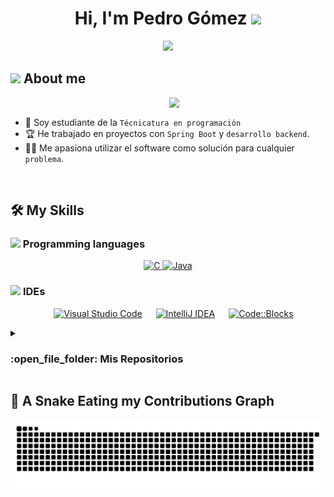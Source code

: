 <h1 align="center">Hi, I'm Pedro Gómez <img src="https://media.giphy.com/media/hvRJCLFzcasrR4ia7z/giphy.gif" width="35"></h1>
<p align="center">
  <a href="https://github.com/DenverCoder1/readme-typing-svg"><img src="https://readme-typing-svg.herokuapp.com?font=Time+New+Roman&color=%23C8BE25&size=25&center=true&vCenter=true&width=600&height=100&lines=Backend+Developer"></a>
</p>


## <picture><img src="https://github.com/7oSkaaa/7oSkaaa/blob/main/Images/about_me.gif?raw=true" width="50px"></picture> About me

<picture> <img align="right" src="https://github.com/7oSkaaa/7oSkaaa/blob/main/Images/Right_Side.gif?raw=true" width="250px"></picture>
<br>
- :school: Soy estudiante de la  `Técnicatura en programación`<br>
- :trophy: He trabajado en proyectos con `Spring Boot` y `desarrollo backend`.<br>
- :technologist: Me apasiona utilizar el software como solución para cualquier `problema`.<br>


<br>

## 🛠️ My Skills

### <picture><img src="https://github.com/7oSkaaa/7oSkaaa/blob/main/Images/Programming_Languages.gif?raw=true" width="50px"></picture> Programming languages

<p align="center"> 
  <a href="https://www.cprogramming.com/" target="_blank"> 
    <img alt="C" src="https://img.shields.io/badge/C%20-%232370ED.svg?style=plastic&logo=c&logoColor=white">
  </a> 
  <a href="https://www.java.com" target="_blank"> 
    <img alt="Java" src="https://img.shields.io/badge/Java-%23007396.svg?style=plastic&logo=java&logoColor=white">
  </a>
</p>

 ### <picture> <img src = "https://github.com/7oSkaaa/7oSkaaa/blob/main/Images/IDEs.gif?raw=true" width = 50px>  </picture> IDEs
<p align="center">
  &emsp;
    <a href="#"><img alt="Visual Studio Code" src="https://img.shields.io/badge/Visual%20Studio%20Code-0078d7.svg?style=plastic&logo=visual-studio-code&logoColor=white"></a>
  &emsp;
    <a href="#"><img alt="IntelliJ IDEA" src="https://img.shields.io/badge/IntelliJ%20IDEA-000000.svg?style=plastic&logo=intellij-idea&logoColor=white"></a>
  &emsp;
    <a href="#"><img alt="Code::Blocks" src="https://img.shields.io/badge/Code::Blocks-008000.svg?style=plastic&logo=code::blocks&logoColor=white"></a>
</p>

<details><summary><h3> :open_file_folder: Mis Repositorios </h3></summary>

----
	
<div>
  <p align="center">
    <a href="https://github.com/pedroagomez/planeta_market">
      <img src="https://github-readme-stats.vercel.app/api/pin/?username=pedroagomez&repo=planeta_market&theme=tokyonight" alt="planeta_market" />
    </a>
    <a href="https://github.com/pedroagomez/Exam-of-Java---Collections">
      <img src="https://github-readme-stats.vercel.app/api/pin/?username=pedroagomez&repo=Exam-of-Java---Collections&theme=tokyonight" alt="Exam of Java Collections" />
    </a>
    <a href="https://github.com/pedroagomez/ProyectoFinal">
      <img src="https://github-readme-stats.vercel.app/api/pin/?username=pedroagomez&repo=ProyectoFinal&theme=tokyonight" alt="Proyecto Final" />
    </a>
    <a href="https://github.com/pedroagomez/Crud-SpringBoot">
      <img src="https://github-readme-stats.vercel.app/api/pin/?username=pedroagomez&repo=Crud-SpringBoot&theme=tokyonight" alt="Crud Spring Boot" />
    </a>
    <a href="https://github.com/pedroagomez/CRUD_BD_Ejercicio">
      <img src="https://github-readme-stats.vercel.app/api/pin/?username=pedroagomez&repo=CRUD_BD_Ejercicio&theme=tokyonight" alt="CRUD BD Ejercicio" />
    </a>
    <a href="https://github.com/pedroagomez/spring-ecomerce">
      <img src="https://github-readme-stats.vercel.app/api/pin/?username=pedroagomez&repo=spring-ecomerce&theme=tokyonight" alt="spring-ecommerce" />
    </a>
    <a href="https://github.com/pedroagomez/EjercicioAeropuerto">
      <img src="https://github-readme-stats.vercel.app/api/pin/?username=pedroagomez&repo=EjercicioAeropuerto&theme=tokyonight" alt="Ejercicio Aeropuerto" />
    </a>
    <a href="https://github.com/pedroagomez/Ejercicio-Integrador">
      <img src="https://github-readme-stats.vercel.app/api/pin/?username=pedroagomez&repo=Ejercicio-Integrador&theme=tokyonight" alt="Ejercicio Integrador" />
    </a>
    <a href="https://github.com/pedroagomez/Trabajo-Practico-Interfaces">
      <img src="https://github-readme-stats.vercel.app/api/pin/?username=pedroagomez&repo=Trabajo-Practico-Interfaces&theme=tokyonight" alt="Trabajo Práctico Interfaces" />
    </a>
    <a href="https://github.com/pedroagomez/TrabajoPracticoAbstracto">
      <img src="https://github-readme-stats.vercel.app/api/pin/?username=pedroagomez&repo=TrabajoPracticoAbstracto&theme=tokyonight" alt="Trabajo Práctico Abstracto" />
    </a>
    <a href="https://github.com/pedroagomez/Final-project">
      <img src="https://github-readme-stats.vercel.app/api/pin/?username=pedroagomez&repo=Final-project&theme=tokyonight" alt="Final Project" />
    </a>
    <a href="https://github.com/pedroagomez/List-of-list-exam">
      <img src="https://github-readme-stats.vercel.app/api/pin/?username=pedroagomez&repo=List-of-list-exam&theme=tokyonight" alt="List of List Exam" />
    </a>
    <a href="https://github.com/pedroagomez/Arreglo-de-listas">
      <img src="https://github-readme-stats.vercel.app/api/pin/?username=pedroagomez&repo=Arreglo-de-listas&theme=tokyonight" alt="Arreglo de Listas" />
    </a>
    <a href="https://github.com/pedroagomez/Arboles-Binarios">
      <img src="https://github-readme-stats.vercel.app/api/pin/?username=pedroagomez&repo=Arboles-Binarios&theme=tokyonight" alt="Árboles Binarios" />
    </a>
    <a href="https://github.com/pedroagomez/TDA-Pila-">
      <img src="https://github-readme-stats.vercel.app/api/pin/?username=pedroagomez&repo=TDA-Pila-&theme=tokyonight" alt="TDA Pila" />
    </a>
    <a href="https://github.com/pedroagomez/ProyectoFinal1">
      <img src="https://github-readme-stats.vercel.app/api/pin/?username=pedroagomez&repo=ProyectoFinal1&theme=tokyonight" alt="Proyecto Final 1" />
    </a>
    <a href="https://github.com/pedroagomez/GIT-Guia-Archivos">
      <img src="https://github-readme-stats.vercel.app/api/pin/?username=pedroagomez&repo=GIT-Guia-Archivos&theme=tokyonight" alt="GIT Guía Archivos" />
    </a>
    <a href="https://github.com/pedroagomez/GIT-Estructuras">
      <img src="https://github-readme-stats.vercel.app/api/pin/?username=pedroagomez&repo=GIT-Estructuras&theme=tokyonight" alt="GIT Estructuras" />
    </a>
    <a href="https://github.com/pedroagomez/Git-Funciones">
      <img src="https://github-readme-stats.vercel.app/api/pin/?username=pedroagomez&repo=Git-Funciones&theme=tokyonight" alt="Git Funciones" />
    </a>
  </p>
</div>
</details>

## 🐍 A Snake Eating my Contributions Graph
	
<p align = "center">
	<img src = "https://github.com/7oSkaaa/7oSkaaa/blob/output/github-contribution-grid-snake.svg?" alt = "Snake Game"/>
</p>
